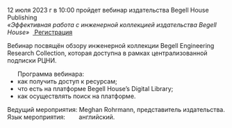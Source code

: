 <p>
12 июля 2023 г в 10:00 пройдет вебинар издательства Begell House Publishing
<br>
<i>«Эффективная работа с инженерной коллекцией издательства Begell House»</i> &nbsp;<a href="https://us06web.zoom.us/meeting/register/tZ0vdO2hrTgiH9VNe7AV6mW-vri64-b_6UW6#/registration"> Регистрация </a>
</p>

<p>
Вебинар посвящён обзору инженерной коллекции Begell Engineering Research Collection, которая доступна в рамках централизованной подписки РЦНИ.
</p>

<ul>
Программа вебинара:
<li> как получить доступ к ресурсам;
<li> что есть на платформе Begell House’s Digital Library;
<li> как осуществлять поиск на платформе.
</ul>

Ведущий мероприятия: Meghan Rohrmann, представитель издательства.
<br>
Язык мероприятия:   &nbsp;&nbsp;&nbsp;&nbsp;&nbsp;&nbsp; английский.
